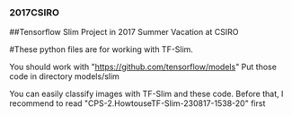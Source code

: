 ### 2017CSIRO
##Tensorflow Slim Project in 2017 Summer Vacation at CSIRO

#These python files are for working with TF-Slim.

You should work with "https://github.com/tensorflow/models"
Put those code in directory models/slim


You can easily classify images with TF-Slim and these code.
Before that, I recommend to read "CPS-2.HowtouseTF-Slim-230817-1538-20" first
